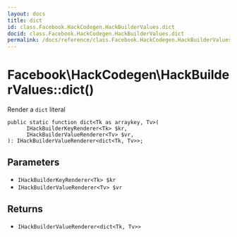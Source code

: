 ```yaml
---
layout: docs
title: dict
id: class.Facebook.HackCodegen.HackBuilderValues.dict
docid: class.Facebook.HackCodegen.HackBuilderValues.dict
permalink: /docs/reference/class.Facebook.HackCodegen.HackBuilderValues.dict.md
---
```

# Facebook\\HackCodegen\\HackBuilderValues::dict()




Render a ` dict ` literal




``` Hack
public static function dict<Tk as arraykey, Tv>(
      IHackBuilderKeyRenderer<Tk> $kr,
      IHackBuilderValueRenderer<Tv> $vr,
): IHackBuilderValueRenderer<dict<Tk, Tv>>;
```




## Parameters




* ` IHackBuilderKeyRenderer<Tk> $kr `
* ` IHackBuilderValueRenderer<Tv> $vr `




## Returns




- ` IHackBuilderValueRenderer<dict<Tk, Tv>> `